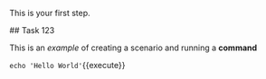 This is your first step.

## Task 123

This is an _example_ of creating a scenario and running a **command**

`echo 'Hello World'`{{execute}}
